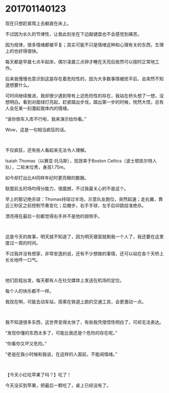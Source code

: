 # 201701140123

现在只想赶紧爬上去躺直在床上。

不过因为长久的节律性，让我此刻坐在下边敲键盘也不会感觉到痛苦。

因为规律，很多情绪都被平复；其实可能不只是情绪这种和心理有关的东西，生理上的也好得很快。

每天都是早晨七点半起床，偶尔凌晨三点钟才睡在天亮后依然可以按时正常地工作。

后来我慢慢也意识到这是存在着危险性的，因为大多数事情被抚平后，会突然不知道想要什么。

可时间继续推进，我却很少遇到带有上述危险性的存在，我站在桥头想了一想，没想明白。看到对面绿灯亮起，赶紧踏出步伐，踏出第一步的时候，恍然大悟，总有人会在某一刻激起我体内的情绪。

“诶你倒车入库不行啦，我来演示给你看。”

Wow，这是一句相当疯狂的话。

<br/>

不仅疯狂，还有些人看起来无法令人理解。

Isaiah Thomas（以赛亚·托马斯），现效率于Boston Celtics（波士顿凯尔特人队），二轮末位秀，身高1.75m。

如今却打出比AI同样年纪时更亮眼的数据。

联盟前五的场均得分能力，很震撼，不过我最关心的不是这个。

早上的那记绝杀球：Thomas持球过半场，示意队友跑位，突然起速；走右翼，靠近三秒区之前控制节奏变化；后撤步，右手手球，左手后仰跳投准绝杀。

漂亮得在最后一刻都觉得右手并不是他的弱侧手。

<br/>

这是今天的故事，明天就不知道了，因为明天寝室就剩我一个人了，我还要在这里度过一周的时间。

不过我并没有想家，非常安逸的说，还有不少想做的事情，还可以站在各个天桥上长长地呼一口气。

<br/>

他们启程出发，每天都有人在社交媒体上发送在机场的定位。

每个人的快乐都不一样。

我现在啊，可能去动车站，搭乘在铁道上跑的交通工具，会更激动一点。

<br/>

我不知道很多东西，这世界变得太快了，有些我凭借悟性明白了，可却无法表达。

“发现你懂的东西太多了，可能比我还是个危险的存在呢。”

“你看你又坏又危险。”

“老爸在我小时候和我说，在这样的人面前，不能闹情绪。”

<br/>

【今天小红吃苹果了吗？】吃了！

今天没买到苹果，把最后一颗吃了，桌上已经没有了。



